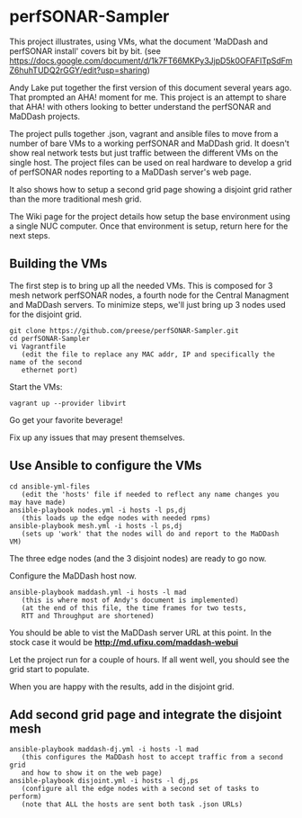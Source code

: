 # perfSONAR-Sampler
This project illustrates, using VMs, what the document 'MaDDash and perfSONAR install' covers bit by bit. (see https://docs.google.com/document/d/1k7FT66MKPy3JjpD5k0OFAFlTpSdFmZ6huhTUDQ2rGGY/edit?usp=sharing)

Andy Lake put together the first version of this document several years ago.  That prompted an AHA! moment for me.  This project is an attempt to share that AHA! with others looking to better understand the perfSONAR and MaDDash projects.

The project pulls together .json, vagrant and ansible files to move from a number of bare VMs to a working perfSONAR and MaDDash grid.  It doesn't show real network tests but just traffic between the different VMs on the single host.  The project files can be used on real hardware to develop a grid of perfSONAR nodes reporting to a MaDDash server's web page.

It also shows how to setup a second grid page showing a disjoint grid rather than the more traditional mesh grid.

The Wiki page for the project details how setup the base environment using a single NUC computer.  Once that environment is setup, return here for the next steps.

## Building the VMs
The first step is to bring up all the needed VMs.  This is composed for 3 mesh network perfSONAR nodes, a fourth node for the Central Managment and MaDDash servers.  To minimize steps, we'll just bring up 3 nodes used for the disjoint grid.
```
git clone https://github.com/preese/perfSONAR-Sampler.git
cd perfSONAR-Sampler
vi Vagrantfile
   (edit the file to replace any MAC addr, IP and specifically the name of the second
   ethernet port)
```

Start the VMs:
```
vagrant up --provider libvirt
```

Go get your favorite beverage!

Fix up any issues that may present themselves.

## Use Ansible to configure the VMs
```
cd ansible-yml-files
   (edit the 'hosts' file if needed to reflect any name changes you may have made)
ansible-playbook nodes.yml -i hosts -l ps,dj
   (this loads up the edge nodes with needed rpms)
ansible-playbook mesh.yml -i hosts -l ps,dj
   (sets up 'work' that the nodes will do and report to the MaDDash VM)
```

The three edge nodes (and the 3 disjoint nodes) are ready to go now.  

Configure the MaDDash host now.
```
ansible-playbook maddash.yml -i hosts -l mad
   (this is where most of Andy's document is implemented)
   (at the end of this file, the time frames for two tests, 
   RTT and Throughput are shortened)
```

You should be able to vist the MaDDash server URL at this point.  In the stock case it would be **http://md.ufixu.com/maddash-webui**

Let the project run for a couple of hours.   If all went well, you should see the grid start to populate.

When you are happy with the results, add in the disjoint grid.

## Add second grid page and integrate the disjoint mesh
```
ansible-playbook maddash-dj.yml -i hosts -l mad
   (this configures the MaDDash host to accept traffic from a second grid 
   and how to show it on the web page)
ansible-playbook disjoint.yml -i hosts -l dj,ps
   (configure all the edge nodes with a second set of tasks to perform)
   (note that ALL the hosts are sent both task .json URLs)
```


